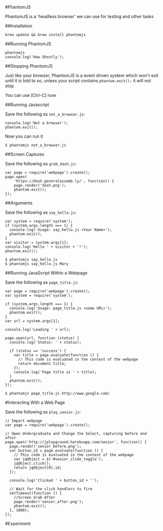#PhantomJS

PhantomJS is a 'headless browser' we can use for testing and other tasks

##Installation

```
brew update && brew install phantomjs
```

##Running PhantomJS

```
phantomjs
console.log('How Ghostly');
```

##Stopping PhantomJS

Just like your browser, PhantomJS is a event driven system which won't exit until it is told to so, unless your script contains ```phantom.exit();``` it will not stop

You can use [Ctrl-C] now

##Running Javascript

Save the following as ```not_a_browser.js```:

```
console.log('Not a browser');
phantom.exit();
```

Now you can run it

```
$ phantomjs not_a_browser.js 
```

##Screen Captures

Save the following as ```grab_dash.js```:

```
var page = require('webpage').create();
page.open(
    'https://dash.generalassemb.ly/', function() {
    page.render('dash.png');
    phantom.exit();
});
```
##Arguments

Save the following as ```say_hello.js```:

```
var system = require('system');
if (system.args.length === 1) {
  console.log('Usage: say_hello.js <Your Name>');
  phantom.exit();
}
var visitor = system.args[1];
console.log('Hello ' + visitor + '!');
phantom.exit();
```

```
$ phantomjs say_hello.js
$ phantomjs say_hello.js Mary
```

##Running JavaScript Within a Webpage


Save the following as ```page_title.js```:

```
var page = require('webpage').create();
var system = require('system');

if (system.args.length === 1) {
  console.log('Usage: page_title.js <some URL>');
  phantom.exit();
}
var url = system.args[1];

console.log('Loading ' + url);

page.open(url, function (status) {
  console.log('Status: ' + status);

  if (status == 'success') {
    var title = page.evaluate(function () {
      // This code is evaluated in the context of the webpage
      return document.title;
    });
    console.log('Page title is ' + title);
  }
  phantom.exit();
});
```

```
$ phantomjs page_title.js http://www.google.com/
```

#Interacting With a Web Page


Save the following as ```play_senior.js```:

```
// Import webpage
var page = require('webpage').create();

// Open Undergraduate and Change the Select, capturing before and after
page.open('http://jplayground.herokuapp.com/senior', function() {
  page.render('senior_before.png');
  var button_id = page.evaluate(function () {
    // This code is evaluated in the context of the webpage
    var jqObject = $('#senior_slide_toggle');
    jqObject.click();
    return jqObject[0].id;
  });

  console.log('Clicked ' + button_id + '');

  // Wait for the click handlers to fire
  setTimeout(function () {
    //Screen Grab After
    page.render('senior_after.png');
    phantom.exit();
  }, 1000);
});

```

#Experiment




